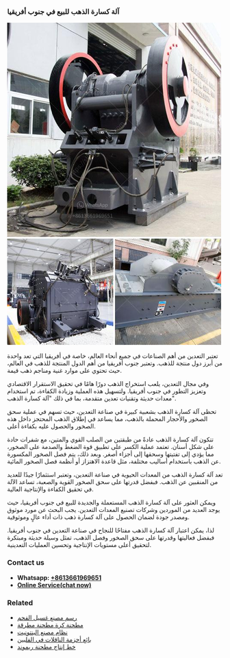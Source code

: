 <h3>آلة كسارة الذهب للبيع في جنوب أفريقيا</h3><img src='1701746386.jpg' alt=''><p>تعتبر التعدين من أهم الصناعات في جميع أنحاء العالم، خاصة في أفريقيا التي تعد واحدة من أبرز دول منتجة للذهب. وتعتبر جنوب أفريقيا من أهم الدول المنتجة للذهب في العالم، حيث تحتوي على موارد غنية ومناجم ذهب قيمة.</p><p>وفي مجال التعدين، يلعب استخراج الذهب دورًا هامًا في تحقيق الاستقرار الاقتصادي وتعزيز التطور في جنوب أفريقيا. ولتسهيل هذه العملية وزيادة الكفاءة، تم استخدام معدات حديثة وتقنيات تعدين متقدمة، بما في ذلك "آلة كسارة الذهب".</p><p>تحظى آلة كسارة الذهب بشعبية كبيرة في صناعة التعدين، حيث تسهم في عملية سحق الصخور والأحجار المحملة بالذهب، مما يساعد في إطلاق الذهب المحتجز داخل هذه الصخور والحصول عليه بكفاءة أعلى.</p><p>تتكون آلة كسارة الذهب عادةً من طبقتين من الصلب القوي والمتين، مع شفرات حادة على شكل أسنان. تعتمد عملية الكسر على تطبيق قوة الضغط والصدمة على الصخور، مما يؤدي إلى تفتيتها وسحقها إلى أجزاء أصغر. وبعد ذلك، يتم فصل الصخور المكسورة عن الذهب باستخدام أساليب مختلفة، مثل قاعدة الاهتزاز أو أنظمة فصل الصخور المائية.</p><p>تعد آلة كسارة الذهب من المعدات الحيوية في صناعة التعدين، وتعتبر استثمارًا جيدًا للعديد من المنقبين عن الذهب. فبفضل قدرتها على سحق الصخور القوية والصعبة، تساعد الآلة في تحقيق الكفاءة والإنتاجية العالية.</p><p>ويمكن العثور على آلة كسارة الذهب المستعملة والجديدة للبيع في جنوب أفريقيا، حيث يوجد العديد من الموردين وشركات تصنيع المعدات التعدين. يجب البحث عن مورد موثوق ومصدر جودة لضمان الحصول على آلة كسارة ذهب ذات أداء عالٍ وموثوقية.</p><p>لذا، يمكن اعتبار آلة كسارة الذهب مفتاحًا للنجاح في صناعة التعدين في جنوب أفريقيا. فبفضل فعاليتها وقدرتها على سحق الصخور وفصل الذهب، تمثل وسيلة حديثة ومبتكرة لتحقيق أعلى مستويات الإنتاجية وتحسين العمليات التعدينية.</p><h3>Contact us</h3><ul><li><strong>Whatsapp:&nbsp;<a href="https://wa.me/8613661969651">+8613661969651</a></strong></li><li><a href="https://swt.shibang-china.com/?git&amp;zhl&amp;آلة كسارة الذهب للبيع في جنوب أفريقيا"><strong>Online Service(chat now)</strong></a></li></ul><h3>Related</h3><ul><li><a href='رسم مصنع غسيل الفحم.md'>رسم مصنع غسيل الفحم</a></li><li><a href='مطحنة كرة مطحنة مطرقة.md'>مطحنة كرة مطحنة مطرقة</a></li><li><a href='نظام مصنع البنتونيت.md'>نظام مصنع البنتونيت</a></li><li><a href='بائع أحزمة الناقلات في الفلبين.md'>بائع أحزمة الناقلات في الفلبين</a></li><li><a href='خط إنتاج مطحنة ريموند.md'>خط إنتاج مطحنة ريموند</a></li></ul>